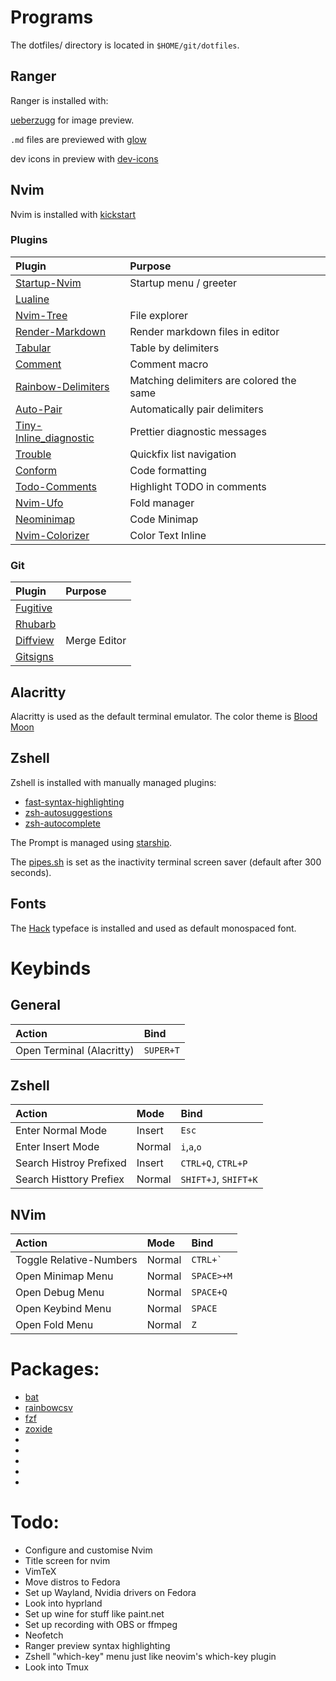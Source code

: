 # Programs

The dotfiles/ directory is located in `$HOME/git/dotfiles`.

## Ranger

Ranger is installed with:

[ueberzugg](https://github.com/jstkdng/ueberzugpp) for image preview.

`.md` files are previewed with [glow](https://github.com/charmbracelet/glow)

dev icons in preview with [dev-icons](https://github.com/alexanderjeurissen/ranger_devicons)

## Nvim

Nvim is installed with [kickstart](https://github.com/nvim-lua/kickstart.nvim)

### Plugins

   | Plugin                                                                              | Purpose                                  |
   | :-                                                                                  | :-                                       |
   | [Startup-Nvim](https://github.com/startup-nvim/startup.nvim)                        | Startup menu / greeter                   |
   | [Lualine](https://github.com/nvim-lualine/lualine.nvim)                             |                                          |
   | [Nvim-Tree](https://github.com/nvim-tree/nvim-tree.lua)                             | File explorer                            |
   | [Render-Markdown](https://github.com/MeanderingProgrammer/render-markdown.nvim)     | Render markdown files in editor          |
   | [Tabular](https://github.com/godlygeek/tabular)                                     | Table by delimiters                      |
   | [Comment](https://github.com/numToStr/Comment.nvim)                                 | Comment macro                            |
   | [Rainbow-Delimiters](https://github.com/HiPhish/rainbow-delimiters.nvim)            | Matching delimiters are colored the same |
   | [Auto-Pair](https://github.com/windwp/nvim-autopairs)                               | Automatically pair delimiters            |
   | [Tiny-Inline_diagnostic](https://github.com/rachartier/tiny-inline-diagnostic.nvim) | Prettier diagnostic messages             |
   | [Trouble](https://github.com/folke/trouble.nvim)                                    | Quickfix list navigation                 |
   | [Conform](https://github.com/stevearc/conform.nvim)                                 | Code formatting                          |
   | [Todo-Comments](https://github.com/folke/todo-comments.nvim)                        | Highlight TODO in comments               |
   | [Nvim-Ufo](https://github.com/kevinhwang91/nvim-ufo)                                | Fold manager                             |
   | [Neominimap](https://github.com/plugins.neominimap)                                 | Code Minimap                             |
   | [Nvim-Colorizer](https://github.com/NvChad/nvim-colorizer.lua)                      | Color Text Inline                        |

### Git

   | Plugin                                         | Purpose      |
   | :-                                             | :-           |
   | [Fugitive](https://github.comtpope/vim-fugitive)       |              |
   | [Rhubarb](https://github.com/tpope/vim-rhubarb)        |              |
   | [Diffview](https://github.com/sindrets/diffview.nvim)  | Merge Editor |
   | [Gitsigns](https://github.com/lewis6991/gitsigns.nvim) |              |

## Alacritty 

Alacritty is used as the default terminal emulator.
The color theme is [Blood Moon](https://github.com/dguo/blood-moon)

## Zshell

Zshell is installed with manually managed plugins:

- [fast-syntax-highlighting](https://github.com/zdharma-continuum/fast-syntax-highlighting)
- [zsh-autosuggestions](https://github.com/zsh-users/zsh-autosuggestions)
- [zsh-autocomplete](https://github.com/marlonrichert/zsh-autocomplete)

The Prompt is managed using [starship](starship.rc).

The [pipes.sh](https://github.com/pipeseroni/pipes.sh) is set as the inactivity terminal screen saver (default after 300 seconds).

## Fonts
The [Hack](https://github.com/source-foundry/Hack) typeface is installed and used as default monospaced font.



# Keybinds

## General

 | Action                    | Bind        |
 | :------------------------ | :---------- |
 | Open Terminal (Alacritty) | `SUPER+T`   |

## Zshell

 | Action                  | Mode        | Bind                 |
 | :------                 | :---------- | :-----------         |
 | Enter Normal Mode       | Insert      | `Esc`                |
 | Enter Insert Mode       | Normal      | `i`,`a`,`o`          |
 | Search Histroy Prefixed | Insert      | `CTRL+Q`, `CTRL+P`   |
 | Search Histtory Prefiex | Normal      | `SHIFT+J`, `SHIFT+K` |

## NVim

  | Action                  | Mode        | Bind        |
  | :---------------------- | :---------- | :---------- |
  | Toggle Relative-Numbers | Normal      | ``CTRL+` `` |
  | Open Minimap Menu       | Normal      | `SPACE>+M`  |
  | Open Debug Menu         | Normal      | `SPACE+Q`   |
  | Open Keybind Menu       | Normal      | `SPACE`     |
  | Open Fold Menu          | Normal      | `Z`         |

    
# Packages:

- [bat](https://github.com/sharkdp/bat)
- [rainbowcsv](https://pypi.org/project/rainbowcsv/)
- [fzf](https://github.com/junegunn/fzf)
- [zoxide](https://github.com/ajeetdsouza/zoxide)
-
-
-
-
-

# Todo:

- Configure and customise Nvim
- Title screen for nvim
- VimTeX
- Move distros to Fedora
- Set up Wayland, Nvidia drivers on Fedora
- Look into hyprland
- Set up wine for stuff like paint.net
- Set up recording with OBS or ffmpeg 
- Neofetch
- Ranger preview syntax highlighting
- Zshell "which-key" menu just like neovim's which-key plugin
-  Look into Tmux
